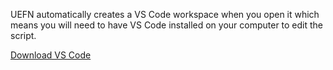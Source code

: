 UEFN automatically creates a VS Code workspace when you open it which means you will need to have VS Code installed on your computer to edit the script.

[Download VS Code](https://code.visualstudio.com/download)
